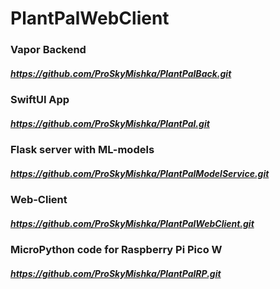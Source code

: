 # PlantPalWebClient
### Vapor Backend
##### https://github.com/ProSkyMishka/PlantPalBack.git
### SwiftUI App
##### https://github.com/ProSkyMishka/PlantPal.git
### Flask server with ML-models
##### https://github.com/ProSkyMishka/PlantPalModelService.git
### Web-Client
##### https://github.com/ProSkyMishka/PlantPalWebClient.git
### MicroPython code for Raspberry Pi Pico W
##### https://github.com/ProSkyMishka/PlantPalRP.git
